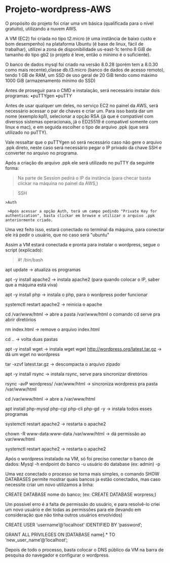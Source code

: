 # Projeto-wordpress-AWS
O propósito do projeto foi criar uma vm básica (qualificada para o nível gratuito), utilizando a nuvem AWS.
  
  A VM (EC2) foi criada no tipo t2.micro (é uma instância de baixo custo e bom desempenho) na plataforma Ubuntu (é base de linux, fácil de trabalhar), utilizei a zona de disponibilidade us-east-1c tenho 8 GiB de tamanho do tipo gb2 (o projeto é leve, então o mínimo é o suficiente).
 
 O banco de dados mysql foi criado na versão 8.0.28 (porém tem a 8.0.30 como mais recente),classe db.t3.micro (banco de dados de acesso remoto), tendo 1 GB de RAM, um SSD de uso geral de 20 GiB tendo como máximo 1000 GiB (armazenamento mínimo do SSD)
 
 Antes de proseguir para o CMD e instalação, será necessário instalar dois programas:
 •puTTYgen
 •puTTY

  Antes de usar qualquer um deles, no serviço EC2 no painel da AWS, será necessário acessar o par de chaves e criar um. Para isso basta dar um nome (exemplo:kp1), selecionar a opção RSA (já que é compatível com diversos sistemas operacionais, já o ED25519 é compatível somente com linux e mac), e em seguida escolher o tipo de arquivo .ppk (que será utilizado no puTTY).

  Vale ressaltar que o puTTYgen só será necessário caso não gere o arquivo .ppk direto, neste caso será necessário pegar o IP privado da chave SSH e converter no arquivo no programa.

  Após a criação do arquivo .ppk ele será utilizado no puTTY da seguinte forma:
  >Na parte de Session pedirá o IP da instância (para checar basta clickar na máquina no painel da AWS,)

   >SSH

    >Auth

     >Após acessar a opção Auth, terá um campo pedindo "Private Key for authentication", basta clickar em browse e utilizar o arquivo .ppk anteriormente criado.


 Uma vez feito isso, estará conectado no terminal da máquina, para conectar ele irá pedir o usuário, que no caso será "ubuntu"

 Assim a VM estará conectada e pronta para instalar o wordpress, segue o script (explicado):

 >#! /bin/bash

 apt update -> atualiza os programas

 apt -y install apache2 -> instala apache2 (para quando colocar o IP, saber que a máquina está viva) 

 apt -y install php -> instala o php, para o wordpress poder funcionar 

 systemctl restart apache2 -> reinicia o apache 

 cd /var/www/html -> abre a pasta /var/www/html o comando cd serve pra abrir diretórios 

 rm index.html -> remove o arquivo index.html 

 cd .. -> volta duas pastas

 apt -y install wget -> instala wget wget http://wordpress.org/latest.tar.gz -> dá um wget no wordpress 

 tar -xzvf latest.tar.gz -> descompacta o arquivo zipado 

 apt -y install rsync -> instala rsync, serve para sincronizar diretórios 

 rsync -avP wordpress/ /var/www/html -> sincroniza wordpress pra pasta /var/www/html 

 cd /var/www/html -> abre a /var/www/html 

 apt install php-mysql php-cgi php-cli php-gd -y -> instala todos esses programas

 systemctl restart apache2 -> restarta o apache2 

 chown -R www-data:www-data /var/www/html -> dá permissão ao var/www/html 

 systemctl restart apache2 -> restarta o apache2
 
 Após o wordpress instalado na VM, só foi preciso conectar o banco de dados:
Mysql -h endpoint do banco -u usuário do database (ex: admin) -p
 
 Uma vez conectado o processo se torna mais simples, o comando SHOW DATABASES permite mostrar quais bancos ja estão conectados, mas caso necessite criar um novo utilizamos a linha:

CREATE DATABASE nome do banco; (ex: CREATE DATABASE worpress;)
 
 Um possível erro é a falta de permissão do usuário, e para resolvê-lo criei um novo usuário e dei todas as permissões para ele (levando em consideração que não tinha outros usuários envolvidos)

CREATE USER ‘username’@‘localhost’ IDENTIFIED BY ‘password’;

GRANT ALL PRIVILEGES ON [DATABASE name].* TO ‘new_user_name’@’localhost’;

Depois de todo o processo, basta colocar o DNS público da VM na barra de pesquisa do navegador e configurar o wordpress.